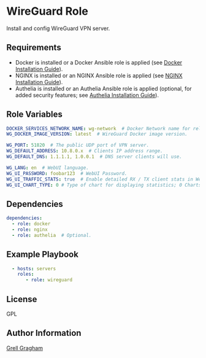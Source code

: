 WireGuard Role
=========

Install and config WireGuard VPN server.

Requirements
------------

- Docker is installed or a Docker Ansible role is applied (see [Docker Installation Guide](https://docs.docker.com/engine/install/)).
- NGINX is installed or an NGINX Ansible role is applied (see [NGINX Installation Guide](https://nginx.org/en/docs/install.html)).
- Authelia is installed or an Authelia Ansible role is applied (optional, for added security features; see [Authelia Installation Guide](https://authelia.com/integration/prologue/get-started/)).

Role Variables
--------------

```yml
DOCKER_SERVICES_NETWORK_NAME: wg-network  # Docker Network name for related services.
WG_DOCKER_IMAGE_VERSION: latest  # WireGuard Docker image version.

WG_PORT: 51820  # The public UDP port of VPN server.
WG_DEFAULT_ADDRESS: 10.8.0.x  # Clients IP address range.
WG_DEFAULT_DNS: 1.1.1.1, 1.0.0.1  # DNS server clients will use.

WG_LANG: en  # WebUI language.
WG_UI_PASSWORD: foobar123  # WebUI Password.
WG_UI_TRAFFIC_STATS: true  # Enable detailed RX / TX client stats in WebUI.
WG_UI_CHART_TYPE: 0 # Type of chart for displaying statistics; 0 Charts disabled, 1 # Line chart, 2 # Area chart, 3  # Bar chart.
```

Dependencies
------------

```yml
dependencies:
  - role: docker
  - role: nginx
  - role: authelia  # Optional.
```

Example Playbook
----------------

```yml
  - hosts: servers
    roles:
       - role: wireguard
```

License
-------

GPL

Author Information
------------------

[Grell Gragham](https://github.com/ggragham)
